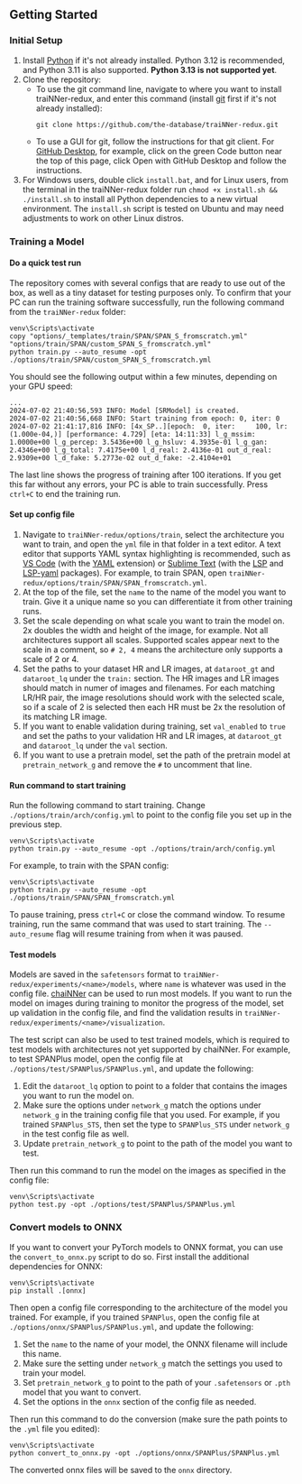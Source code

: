 ## Getting Started

### Initial Setup
1. Install [Python](https://www.python.org/) if it's not already installed. Python 3.12 is recommended, and Python 3.11 is also supported. **Python 3.13 is not supported yet**.
2. Clone the repository:
   - To use the git command line, navigate to where you want to install traiNNer-redux, and enter this command (install [git](https://git-scm.com/) first if it's not already installed):
      ```
      git clone https://github.com/the-database/traiNNer-redux.git
      ```
   - To use a GUI for git, follow the instructions for that git client. For [GitHub Desktop](https://desktop.github.com/), for example, click on the green Code button near the top of this page, click Open with GitHub Desktop and follow the instructions.
3. For Windows users, double click `install.bat`, and for Linux users, from the terminal in the traiNNer-redux folder run `chmod +x install.sh && ./install.sh` to install all Python dependencies to a new virtual environment. The `install.sh` script is tested on Ubuntu and may need adjustments to work on other Linux distros.

### Training a Model

#### Do a quick test run
The repository comes with several configs that are ready to use out of the box, as well as a tiny dataset for testing purposes only. To confirm that your PC can run the training software successfully, run the following command from the `traiNNer-redux` folder:

```
venv\Scripts\activate
copy "options/_templates/train/SPAN/SPAN_S_fromscratch.yml" "options/train/SPAN/custom_SPAN_S_fromscratch.yml"
python train.py --auto_resume -opt ./options/train/SPAN/custom_SPAN_S_fromscratch.yml
```

You should see the following output within a few minutes, depending on your GPU speed:

```
...
2024-07-02 21:40:56,593 INFO: Model [SRModel] is created.
2024-07-02 21:40:56,668 INFO: Start training from epoch: 0, iter: 0
2024-07-02 21:41:17,816 INFO: [4x_SP..][epoch:  0, iter:     100, lr:(1.000e-04,)] [performance: 4.729] [eta: 14:11:33] l_g_mssim: 1.0000e+00 l_g_percep: 3.5436e+00 l_g_hsluv: 4.3935e-01 l_g_gan: 2.4346e+00 l_g_total: 7.4175e+00 l_d_real: 2.4136e-01 out_d_real: 2.9309e+00 l_d_fake: 5.2773e-02 out_d_fake: -2.4104e+01
```

The last line shows the progress of training after 100 iterations. If you get this far without any errors, your PC is able to train successfully. Press `ctrl+C` to end the training run.

#### Set up config file
1. Navigate to `traiNNer-redux/options/train`, select the architecture you want to train, and open the `yml` file in that folder in a text editor. A text editor that supports YAML syntax highlighting is recommended, such as [VS Code](https://code.visualstudio.com/) (with the [YAML](https://marketplace.visualstudio.com/items?itemName=redhat.vscode-yaml) extension) or [Sublime Text](https://www.sublimetext.com/) (with the [LSP](https://packagecontrol.io/packages/LSP) and [LSP-yaml](https://packagecontrol.io/packages/LSP-yaml) packages). For example, to train SPAN, open `traiNNer-redux/options/train/SPAN/SPAN_fromscratch.yml`.
2. At the top of the file, set the `name` to the name of the model you want to train. Give it a unique name so you can differentiate it from other training runs.
3. Set the scale depending on what scale you want to train the model on. 2x doubles the width and height of the image, for example. Not all architectures support all scales. Supported scales appear next to the scale in a comment, so `# 2, 4` means the architecture only supports a scale of 2 or 4.
4. Set the paths to your dataset HR and LR images, at `dataroot_gt` and `dataroot_lq` under the `train:` section. The HR images and LR images should match in numer of images and filenames. For each matching LR/HR pair, the image resolutions should work with the selected scale, so if a scale of 2 is selected then each HR must be 2x the resolution of its matching LR image.
5. If you want to enable validation during training, set `val_enabled` to `true` and set the paths to your validation HR and LR images, at `dataroot_gt` and `dataroot_lq` under the `val` section.
6. If you want to use a pretrain model, set the path of the pretrain model at `pretrain_network_g` and remove the `#` to uncomment that line.

#### Run command to start training

Run the following command to start training. Change `./options/train/arch/config.yml` to point to the config file you set up in the previous step.
```
venv\Scripts\activate
python train.py --auto_resume -opt ./options/train/arch/config.yml
```

For example, to train with the SPAN config:
```
venv\Scripts\activate
python train.py --auto_resume -opt ./options/train/SPAN/SPAN_fromscratch.yml
```

To pause training, press `ctrl+C` or close the command window. To resume training, run the same command that was used to start training. The `--auto_resume` flag will resume training from when it was paused.

#### Test models

Models are saved in the `safetensors` format to `traiNNer-redux/experiments/<name>/models`, where `name` is whatever was used in the config file. [chaiNNer](https://github.com/chaiNNer-org/chaiNNer) can be used to run most models. If you want to run the model on images during training to monitor the progress of the model, set up validation in the config file, and find the validation results in `traiNNer-redux/experiments/<name>/visualization`.

The test script can also be used to test trained models, which is required to test models with architectures not yet supported by chaiNNer. For example, to test SPANPlus model, open the config file at `./options/test/SPANPlus/SPANPlus.yml`, and update the following:
1. Edit the `dataroot_lq` option to point to a folder that contains the images you want to run the model on.
2. Make sure the options under `network_g` match the options under `network_g` in the training config file that you used. For example, if you trained `SPANPlus_STS`, then set the type to `SPANPlus_STS` under `network_g` in the test config file as well.
3. Update `pretrain_network_g` to point to the path of the model you want to test.

Then run this command to run the model on the images as specified in the config file:
```
venv\Scripts\activate
python test.py -opt ./options/test/SPANPlus/SPANPlus.yml
```

### Convert models to ONNX

If you want to convert your PyTorch models to ONNX format, you can use the `convert_to_onnx.py` script to do so. First install the additional dependencies for ONNX:
```
venv\Scripts\activate
pip install .[onnx]
```

Then open a config file corresponding to the architecture of the model you trained. For example, if you trained `SPANPlus`, open the config file at `./options/onnx/SPANPlus/SPANPlus.yml`, and update the following:
1. Set the `name` to the name of your model, the ONNX filename will include this name.
2. Make sure the setting under `network_g` match the settings you used to train your model.
3. Set `pretrain_network_g` to point to the path of your `.safetensors` or `.pth` model that you want to convert.
4. Set the options in the `onnx` section of the config file as needed.

Then run this command to do the conversion (make sure the path points to the `.yml` file you edited):

```
venv\Scripts\activate
python convert_to_onnx.py -opt ./options/onnx/SPANPlus/SPANPlus.yml
```

The converted onnx files will be saved to the `onnx` directory.

